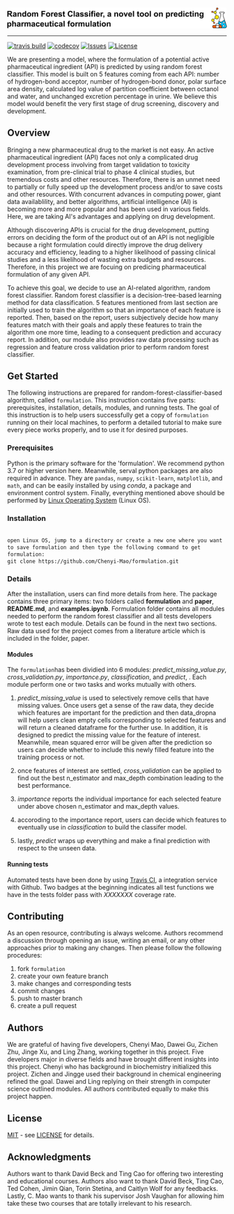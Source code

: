 <p align="left">
  <img src="https://github.com/Chenyi-Mao/formulation/blob/master/images/LOGO.png" width="900">
</p>

--------------

[![travis build](https://travis-ci.com/Chenyi-Mao/formulation.svg?branch=master)](https://travis-ci.com/Chenyi-Mao/formulation)
[![codecov](https://codecov.io/gh/Chenyi-Mao/formulation/branch/master/graph/badge.svg)](https://codecov.io/gh/Chenyi-Mao/formulation)
[![Issues](https://img.shields.io/github/issues/Chenyi-Mao/formulation)](https://github.com/Chenyi-Mao/formulation/issues)
[![License](https://img.shields.io/github/license/Chenyi-Mao/formulation)](https://github.com/Chenyi-Mao/formulation/blob/master/LICENSE)

We are presenting a model, where the formulation of a potential active pharmaceutical ingredient (API) is predicted by using random forest classifier. This model is built on 5 features coming from each API: number of hydrogen-bond acceptor, number of hydrogen-bond donor, polar surface area density, calculated log value of partition coefficient between octanol and water, and unchanged excretion percentage in urine. We believe this model would benefit the very first stage of drug screening, discovery and development.

## Overview

Bringing a new pharmaceutical drug to the market is not easy. An active pharmaceutical ingredient (API) faces not only a complicated drug development process involving from target validation to toxicity examination, from pre-clinical trial to phase 4 clinical studies, but tremendous costs and other resources. Therefore, there is an unmet need to partially or fully speed up the development process and/or to save costs and other resources. With concurrent advances in computing power, giant data availablility, and better algorithms, artificial intelligence (AI) is becoming more and more popular and has been used in various fields. Here, we are taking AI's advantages and applying on drug development. 

Although discovering APIs is crucial for the drug development, putting errors on deciding the form of the product out of an API is not negligible because a right formulation could directly improve the drug delivery accuracy and efficiency, leading to a higher likelihood of passing clinical studies and a less likelihood of wasting extra budgets and resources. Therefore, in this project we are focuing on predicing pharmaceutical formulation of any given API. 

To achieve this goal, we decide to use an AI-related algorithm, random forest classifier. Random forest classifier is a decision-tree-based learning method for data classification. 5 features mentioned from last section are initially used to train the algorithm so that an importance of each feature is reported. Then, based on the report, users subjectively decide how many features match with their goals and apply these features to train the algorithm one more time, leading to a consequent prediction and accuracy report. In addition, our module also provides raw data processing such as regression and feature cross validation prior to perform random forest classifier. 

## Get Started
The following instructions are prepared for random-forest-classifier-based algorithm, called `formulation`. This instruction contains five parts: prerequisites, installation, details, modules, and running tests. The goal of this instruction is to help users successfully get a copy of `formulation` running on their local machines, to perform a detailed tutorial to make sure every piece works properly, and to use it for desired purposes. 

### Prerequisites
Python is the primary software for the 'formulation'. We recommend python 3.7 or higher version here. Meanwhile, serval python packages are also required in advance. They are `pandas`, `numpy`, `scikit-learn`, `matplotlib`, and `math`, and can be easily installed by using *conda*, a package and environment control system. Finally, everything mentioned above should be performed by [Linux Operating System](https://www.linux.com/what-is-linux/) (Linux OS). 

### Installation
```

open Linux OS, jump to a directory or create a new one where you want to save formulation and then type the following command to get formulation:
git clone https://github.com/Chenyi-Mao/formulation.git
```

### Details
After the installation, users can find more details from here. The package contains three primary items: two folders called **formulation** and **paper**, **README.md**, and **examples.ipynb**. Formulation folder contains all modules needed to perform the random forest classifier and all tests developers wrote to test each module. Details can be found in the next two sections. Raw data used for the project comes from a literature article which is included in the folder, paper. 

#### Modules
The `formulation`has been dividied into 6 modules: *predict_missing_value.py*, *cross_validation.py*, *importance.py*, *classification*, and *predict*, . Each module perform one or two tasks and works mutually with others. 
1. *predict_missing_value* is used to selectively remove cells that have missing values. Once users get a sense of the raw data, they decide which features are important for the prediction and then data_dropna will help users clean empty cells corresponding to selected features and will return a cleaned dataframe for the further use. In addition, it is designed to predict the missing value for the feature of interest. Meanwhile, mean squared error will be given after the prediction so users can decide whether to include this newly filled feature into the training process or not. 

2. once features of interest are settled, *cross_validation* can be applied to find out the best n_estimator and max_depth combination leading to the best performance. 

4. *importance* reports the individual importance for each selected feature under above chosen n_estimator and max_depth values.

5. accoroding to the importance report, users can decide which features to eventually use in *classification* to build the classifer model.

6. lastly, *predict* wraps up everything and make a final prediction with respect to the unseen data. 

#### Running tests
Automated tests have been done by using [Travis CI](https://travis-ci.com/Chenyi-Mao/formulation), a integration service with Github. Two badges at the beginning indicates all test functions we have in the tests folder pass with _XXXXXXX_ coverage rate. 

## Contributing
As an open resource, contributing is always welcome. Authors recommend a discussion through opening an issue, writing an email, or any other approaches prior to making any changes. Then please follow the following procedures:
1. fork `formulation`
2. create your own feature branch
3. make changes and corresponding tests
4. commit changes
5. push to master branch
6. create a pull request

## Authors
We are grateful of having five developers, Chenyi Mao, Dawei Gu, Zichen Zhu, Jinge Xu, and Ling Zhang, working together in this project. Five developers major in diverse fields and have brought different insights into this project. Chenyi who has background in biochemistry initialized this project. Zichen and Jingge used their background in chemical engineering refined the goal. Dawei and Ling replying on their strength in computer science outlined modules. All authors contributed equally to make this project happen. 

## License
[MIT](https://en.wikipedia.org/wiki/MIT_License) - see [LICENSE](https://github.com/Chenyi-Mao/formulation/blob/master/LICENSE) for details.

## Acknowledgments
Authors want to thank David Beck and Ting Cao for offering two interesting and educational courses. Authors also want to thank David Beck, Ting Cao, Ted Cohen, Jimin Qian, Torin Stetina, and Caitlyn Wolf for any feedbacks. Lastly, C. Mao wants to thank his supervisor Josh Vaughan for allowing him take these two courses that are totally irrelevant to his research. 
